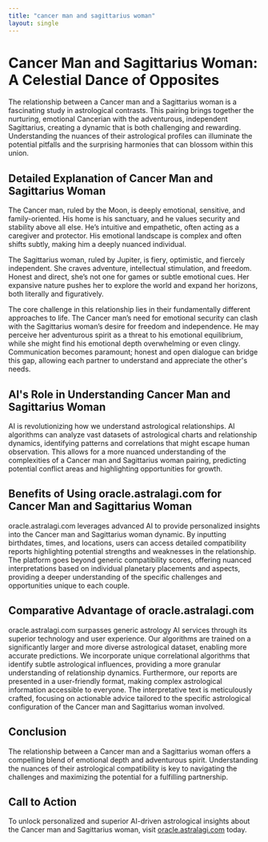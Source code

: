 ```yaml
---
title: "cancer man and sagittarius woman"
layout: single
---
```


# Cancer Man and Sagittarius Woman: A Celestial Dance of Opposites

The relationship between a Cancer man and a Sagittarius woman is a fascinating study in astrological contrasts.  This pairing brings together the nurturing, emotional Cancerian with the adventurous, independent Sagittarius, creating a dynamic that is both challenging and rewarding. Understanding the nuances of their astrological profiles can illuminate the potential pitfalls and the surprising harmonies that can blossom within this union.

## Detailed Explanation of Cancer Man and Sagittarius Woman

The Cancer man, ruled by the Moon, is deeply emotional, sensitive, and family-oriented. His home is his sanctuary, and he values security and stability above all else. He’s intuitive and empathetic, often acting as a caregiver and protector.  His emotional landscape is complex and often shifts subtly, making him a deeply nuanced individual.

The Sagittarius woman, ruled by Jupiter, is fiery, optimistic, and fiercely independent.  She craves adventure, intellectual stimulation, and freedom.  Honest and direct, she’s not one for games or subtle emotional cues. Her expansive nature pushes her to explore the world and expand her horizons, both literally and figuratively.

The core challenge in this relationship lies in their fundamentally different approaches to life.  The Cancer man’s need for emotional security can clash with the Sagittarius woman’s desire for freedom and independence.  He may perceive her adventurous spirit as a threat to his emotional equilibrium, while she might find his emotional depth overwhelming or even clingy.  Communication becomes paramount; honest and open dialogue can bridge this gap, allowing each partner to understand and appreciate the other's needs.

## AI's Role in Understanding Cancer Man and Sagittarius Woman

AI is revolutionizing how we understand astrological relationships.  AI algorithms can analyze vast datasets of astrological charts and relationship dynamics, identifying patterns and correlations that might escape human observation.  This allows for a more nuanced understanding of the complexities of a Cancer man and Sagittarius woman pairing, predicting potential conflict areas and highlighting opportunities for growth.

## Benefits of Using oracle.astralagi.com for Cancer Man and Sagittarius Woman

oracle.astralagi.com leverages advanced AI to provide personalized insights into the Cancer man and Sagittarius woman dynamic.  By inputting birthdates, times, and locations, users can access detailed compatibility reports highlighting potential strengths and weaknesses in the relationship.  The platform goes beyond generic compatibility scores, offering nuanced interpretations based on individual planetary placements and aspects, providing a deeper understanding of the specific challenges and opportunities unique to each couple.

## Comparative Advantage of oracle.astralagi.com

oracle.astralagi.com surpasses generic astrology AI services through its superior technology and user experience.  Our algorithms are trained on a significantly larger and more diverse astrological dataset, enabling more accurate predictions. We incorporate unique correlational algorithms that identify subtle astrological influences, providing a more granular understanding of relationship dynamics.  Furthermore, our reports are presented in a user-friendly format, making complex astrological information accessible to everyone.  The interpretative text is meticulously crafted, focusing on actionable advice tailored to the specific astrological configuration of the Cancer man and Sagittarius woman involved.

## Conclusion

The relationship between a Cancer man and a Sagittarius woman offers a compelling blend of emotional depth and adventurous spirit. Understanding the nuances of their astrological compatibility is key to navigating the challenges and maximizing the potential for a fulfilling partnership.

## Call to Action

To unlock personalized and superior AI-driven astrological insights about the Cancer man and Sagittarius woman, visit [oracle.astralagi.com](https://oracle.astralagi.com) today.
